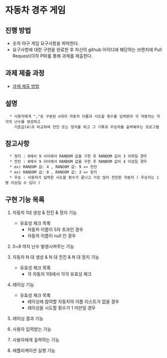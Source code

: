 # 자동차 경주 게임
## 진행 방법
* 숫자 야구 게임 요구사항을 파악한다.
* 요구사항에 대한 구현을 완료한 후 자신의 github 아이디에 해당하는 브랜치에 Pull Request(이하 PR)를 통해 과제를 제출한다.

## 과제 제출 과정
* [과제 제출 방법](https://github.com/next-step/nextstep-docs/tree/master/precourse)

## 설명

      * 사용자에게 ","로 구분된 n대의 자동차 이름과 시도할 횟수를 입력받아 각 자동차는 각각의 난수를 생성하고 
        기준값(4)과 비교하여 전진 또는 정지를 하고 그 기록과 우승자를 출력해주는 프로그램

## 참고사항

      * 정지 : 0에서 9 사이에서 RANDOM 값을 구한 후 RANDOM 값이 3 이하일 경우
      * 전진 : 0에서 9 사이에서 RANDOM 값을 구한 후 RANDOM 값이 4 이상일 경우
      * ex) RANDOM 값: 4 , RANDOM 값: 9 => 전진
      * ex) RANDOM 값: 0 , RANDOM 값: 3 => 정지
      * 우승 : 사용자가 입력한 시도할 횟수가 끝나고 가장 많이 전진한 자동차 ( 우승자는 1명 이상일 수 있다 )

## 구현 기능 목록

1. 자동차 1대 생성 & 전진 & 정지 기능
    * 유효성 체크 목록
        * 자동차 이름이 5자 초과인 경우
        * 자동차 이름이 null 인 경우


2. 0~9 까지 난수 발생시켜주는 기능


3. 자동차 N 대 생성 & N 대 전진 & N 대 정지 기능
    * 유효성 체크 목록
        * 각 자동차 1대에서 각각 유효성 체크


4. 레이싱 기능
    * 유효성 체크 목록
        * 레이싱에 참여할 자동차의 이름 리스트가 없을 경우
        * 레이싱을 시도할 횟수가 1 미만일 경우


5. 레이싱 결과 기능


6. 사용자 입력받는 기능


7. 사용자에게 출력하는 기능


8. 애플리케이션 실행 기능
